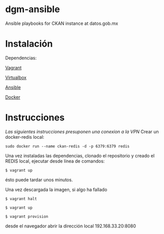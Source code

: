 dgm-ansible
===========
Ansible playbooks for CKAN instance at datos.gob.mx

Instalación
==============
Dependencias:

[Vagrant](http://www.vagrantup.com)

[Virtualbox](http://www.virtualbox.org)

[Ansible](http://www.ansible.com)

[Docker](https://www.docker.com)

Instrucciones
==============
*Las siguientes instrucciones presuponen una conexion a la VPN*
Crear un docker-redis local:

```shell
sudo docker run --name ckan-redis -d -p 6379:6379 redis
```
Una vez instaladas las dependencias, clonado el repositorio y creado el REDIS local, ejecutar desde línea de comandos:

```shell
$ vagrant up
```
ésto puede tardar unos minutos.

Una vez descargada la imagen, si algo ha fallado
```shell
$ vagrant halt

$ vagrant up

$ vagrant provision
```

desde el navegador abrir la dirección local 192.168.33.20:8080


